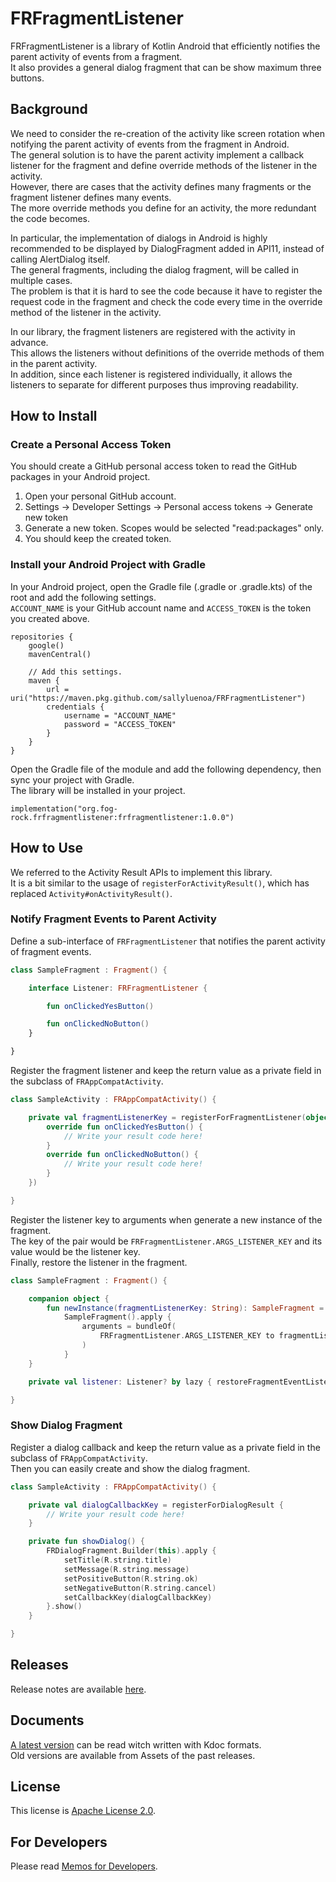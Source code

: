 # FRFragmentListener

FRFragmentListener is a library of Kotlin Android that efficiently notifies the parent activity of events from a fragment.  
It also provides a general dialog fragment that can be show maximum three buttons.

## Background

We need to consider the re-creation of the activity like screen rotation when notifying the parent activity of events from the fragment in Android.  
The general solution is to have the parent activity implement a callback listener for the fragment and define override methods of the listener in the activity.  
However, there are cases that the activity defines many fragments or the fragment listener defines many events.  
The more override methods you define for an activity, the more redundant the code becomes.

In particular, the implementation of dialogs in Android is highly recommended to be displayed by DialogFragment added in API11, instead of calling AlertDialog itself.  
The general fragments, including the dialog fragment, will be called in multiple cases.  
The problem is that it is hard to see the code because it have to register the request code in the fragment and check the code every time in the override method of the listener in the activity.

In our library, the fragment listeners are registered with the activity in advance.  
This allows the listeners without definitions of the override methods of them in the parent activity.  
In addition, since each listener is registered individually, it allows the listeners to separate for different purposes thus improving readability.

## How to Install

### Create a Personal Access Token

You should create a GitHub personal access token to read the GitHub packages in your Android project.

1. Open your personal GitHub account.
1. Settings -> Developer Settings -> Personal access tokens -> Generate new token
1. Generate a new token. Scopes would be selected "read:packages" only.
1. You should keep the created token.

### Install your Android Project with Gradle

In your Android project, open the Gradle file (.gradle or .gradle.kts) of the root and add the following settings.  
`ACCOUNT_NAME` is your GitHub account name and `ACCESS_TOKEN` is the token you created above.

```Gradle
repositories {
    google()
    mavenCentral()

    // Add this settings.
    maven {
        url = uri("https://maven.pkg.github.com/sallyluenoa/FRFragmentListener")
        credentials {
            username = "ACCOUNT_NAME"
            password = "ACCESS_TOKEN"
        }
    }
}
```

Open the Gradle file of the module and add the following dependency, then sync your project with Gradle.  
The library will be installed in your project.

```Gradle
implementation("org.fog-rock.frfragmentlistener:frfragmentlistener:1.0.0")
```

## How to Use

We referred to the Activity Result APIs to implement this library.  
It is a bit similar to the usage of `registerForActivityResult()`, which has replaced `Activity#onActivityResult()`.

### Notify Fragment Events to Parent Activity

Define a sub-interface of `FRFragmentListener` that notifies the parent activity of fragment events.

```kotlin
class SampleFragment : Fragment() {

    interface Listener: FRFragmentListener {

        fun onClickedYesButton()

        fun onClickedNoButton()
    }

}
```

Register the fragment listener and keep the return value as a private field in the subclass of `FRAppCompatActivity`.

```kotlin
class SampleActivity : FRAppCompatActivity() {

    private val fragmentListenerKey = registerForFragmentListener(object : SampleFragment.Listener {
        override fun onClickedYesButton() {
            // Write your result code here!
        }
        override fun onClickedNoButton() {
            // Write your result code here!
        }
    })

}
```

Register the listener key to arguments when generate a new instance of the fragment.  
The key of the pair would be `FRFragmentListener.ARGS_LISTENER_KEY` and its value would be the listener key.  
Finally, restore the listener in the fragment.

```kotlin
class SampleFragment : Fragment() {

    companion object {
        fun newInstance(fragmentListenerKey: String): SampleFragment =
            SampleFragment().apply {
                arguments = bundleOf(
                    FRFragmentListener.ARGS_LISTENER_KEY to fragmentListenerKey
                )
            }
    }

    private val listener: Listener? by lazy { restoreFragmentEventListener() }

}
```

### Show Dialog Fragment

Register a dialog callback and keep the return value as a private field in the subclass of `FRAppCompatActivity`.  
Then you can easily create and show the dialog fragment.

```kotlin
class SampleActivity : FRAppCompatActivity() {

    private val dialogCallbackKey = registerForDialogResult {
        // Write your result code here!
    }

    private fun showDialog() {
        FRDialogFragment.Builder(this).apply {
            setTitle(R.string.title)
            setMessage(R.string.message)
            setPositiveButton(R.string.ok)
            setNegativeButton(R.string.cancel)
            setCallbackKey(dialogCallbackKey)
        }.show()
    }

}
```

## Releases

Release notes are available [here](./release-notes/README.md).

## Documents

[A latest version](./docs/index.html) can be read witch written with Kdoc formats.  
Old versions are available from Assets of the past releases.

## License

This license is [Apache License 2.0](./LICENSE.txt).

## For Developers

Please read [Memos for Developers](./developers.md).